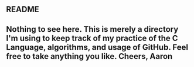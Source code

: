 README
--------------------------------------
Nothing to see here. This is merely
a directory I'm using to keep track
of my practice of the C Language,
algorithms, and usage of GitHub.
Feel free to take anything you 
like.
Cheers,
Aaron
-------------------------------------